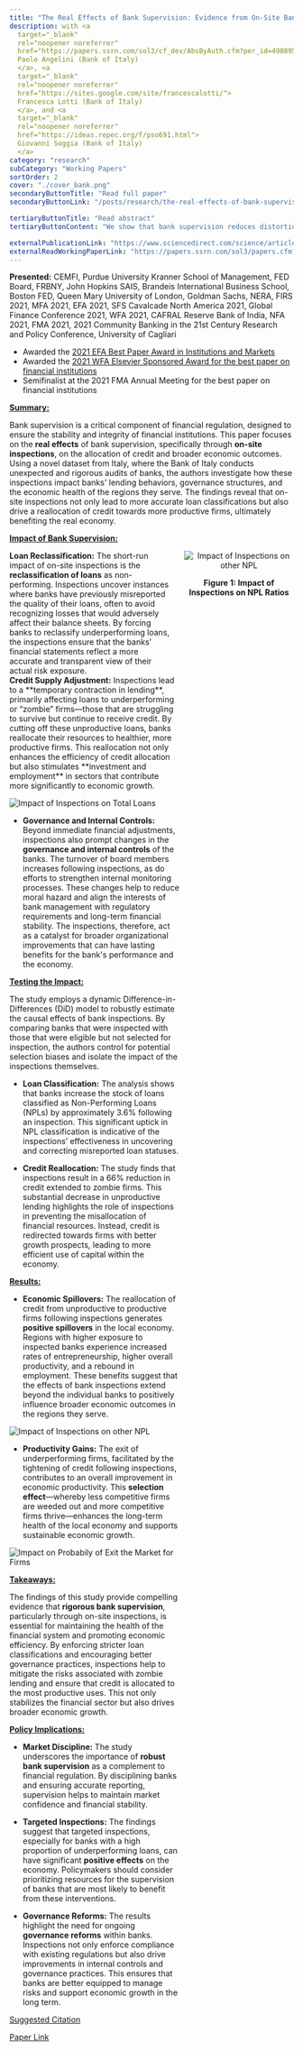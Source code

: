 ```yaml
---
title: "The Real Effects of Bank Supervision: Evidence from On-Site Bank Inspections"
description: with <a
  target="_blank"
  rel="noopener noreferrer"
  href="https://papers.ssrn.com/sol3/cf_dev/AbsByAuth.cfm?per_id=498895">
  Paolo Angelini (Bank of Italy)
  </a>, <a
  target="_blank"
  rel="noopener noreferrer"
  href="https://sites.google.com/site/francescalotti/">
  Francesca Lotti (Bank of Italy)
  </a>, and <a
  target="_blank"
  rel="noopener noreferrer"
  href="https://ideas.repec.org/f/pso691.html">
  Giovanni Soggia (Bank of Italy)
  </a>
category: "research"
subCategory: "Working Papers"
sortOrder: 2
cover: "./cover_bank.png"
secondaryButtonTitle: "Read full paper"
secondaryButtonLink: "/posts/research/the-real-effects-of-bank-supervision-evidence-from-on-site-bank-inspections/real_effect_banking_inspection_august2021.pdf"

tertiaryButtonTitle: "Read abstract"
tertiaryButtonContent: "We show that bank supervision reduces distortions in credit markets and generates positive spillovers for the real economy. Combining a novel administrative dataset of unexpected bank inspections with a quasi-random selection of inspected banks in Italy, we show that inspected banks are more likely to reclassify loans as non performing after an audit. This behavior suggests that banks are inclined to misreport loan losses and evergreen credit to underperforming ﬁrms unless audited. We ﬁnd that this reclassiﬁcation of loans leads to a temporary contraction in lending by audited banks. However, this eﬀect is completely driven by a credit cut to underperforming ﬁrms, as the composition of new lending shifts toward more productive ﬁrms. As a result, these productive ﬁrms increase employment and invest more in ﬁxed capital. We provide evidence of a mechanisms for our results: a change in bank governance. Finally, we ﬁnd positive spillovers from inspections: entrepreneurship increases, underperforming ﬁrms are more likely to exit the market, and there is an overall increase in productivity in the local economy as a result. Taken together, our results show that bank supervision is an important complement to regulation in improving credit allocation."

externalPublicationLink: "https://www.sciencedirect.com/science/article/abs/pii/S157400481600015X"
externalReadWorkingPaperLink: "https://papers.ssrn.com/sol3/papers.cfm?abstract_id=2706322"
---
```


<!-- The Real Effects of Bank Supervision: Evidence from On-Site Bank Inspections with [Paolo Angelini](https://www.bancaditalia.it/chi-siamo/organizzazione/ac/vigilanza-bancaria-finanziaria/angelini/index.html?com.dotmarketing.htmlpage.language=1), [Francesca Lotti](https://sites.google.com/site/francescalotti/francescalotti-homepage?authuser=0) and Giovanni Soggia -->

**Presented:** CEMFI, Purdue University Kranner School of Management, FED Board, FRBNY, John Hopkins SAIS, Brandeis International Business School, Boston FED, Queen Mary University of London, Goldman Sachs, NERA, FIRS 2021, MFA 2021, EFA 2021, SFS Cavalcade North America 2021, Global Finance Conference 2021, WFA 2021, CAFRAL Reserve Bank of India, NFA 2021, FMA 2021, 2021 Community Banking in the 21st Century Research and Policy Conference, University of Cagliari

- Awarded the [2021 EFA Best Paper Award in Institutions and Markets](https://easternfinance.org/best-paper-awards-of-2021/)
- Awarded the [2021 WFA Elsevier Sponsored Award for the best paper on financial institutions](https://westernfinance.org/wp-content/uploads/2021.links_.pdf)
- Semifinalist at the 2021 FMA Annual Meeting for the best paper on financial institutions

**<u>Summary:</u>**

Bank supervision is a critical component of financial regulation, designed to ensure the stability and integrity of financial institutions. This paper focuses on the **real effects** of bank supervision, specifically through **on-site inspections**, on the allocation of credit and broader economic outcomes. Using a novel dataset from Italy, where the Bank of Italy conducts unexpected and rigorous audits of banks, the authors investigate how these inspections impact banks' lending behaviors, governance structures, and the economic health of the regions they serve. The findings reveal that on-site inspections not only lead to more accurate loan classifications but also drive a reallocation of credit towards more productive firms, ultimately benefiting the real economy.

**<u>Impact of Bank Supervision:</u>**

<div style="display: flex; justify-content: space-between; align-items: flex-start;">

  <!-- left side: content -->
  <div style="width: 60%; padding-right: 20px;">
  <strong>Loan Reclassification:</strong> The short-run impact of on-site inspections is the <strong>reclassification of loans</strong> as non-performing. Inspections uncover instances where banks have previously misreported the quality of their loans, often to avoid recognizing losses that would adversely affect their balance sheets. By forcing banks to reclassify underperforming loans, the inspections ensure that the banks’ financial statements reflect a more accurate and transparent view of their actual risk exposure.
  </div>

  <!-- right side: image and text under it -->
  <div style="width: 40%; text-align: center;">
    <img src="./real_effect_inspection_otherNPL.png" alt="Impact of Inspections on other NPL" style="max-width: 100%; height: auto;" />
    <p><strong>Figure 1: Impact of Inspections on NPL Ratios</strong><br />
   </p>
  </div>

</div>

<div style="display: flex; justify-content: space-between; align-items: flex-start;">

  <!-- left side: content -->
  <div style="width: 60%; padding-right: 20px;">
<strong>Credit Supply Adjustment:</strong>  Inspections lead to a **temporary contraction in lending**, primarily affecting loans to underperforming or “zombie” firms—those that are struggling to survive but continue to receive credit. By cutting off these unproductive loans, banks reallocate their resources to healthier, more productive firms. This reallocation not only enhances the efficiency of credit allocation but also stimulates **investment and employment** in sectors that contribute more significantly to economic growth.
<div>

![Impact of Inspections on Total Loans](./real_effect_inspection_totloans.png)

- **Governance and Internal Controls:** Beyond immediate financial adjustments, inspections also prompt changes in the **governance and internal controls** of the banks. The turnover of board members increases following inspections, as do efforts to strengthen internal monitoring processes. These changes help to reduce moral hazard and align the interests of bank management with regulatory requirements and long-term financial stability. The inspections, therefore, act as a catalyst for broader organizational improvements that can have lasting benefits for the bank's performance and the economy.

**<u>Testing the Impact:</u>**

The study employs a dynamic Difference-in-Differences (DiD) model to robustly estimate the causal effects of bank inspections. By comparing banks that were inspected with those that were eligible but not selected for inspection, the authors control for potential selection biases and isolate the impact of the inspections themselves.

- **Loan Classification:** The analysis shows that banks increase the stock of loans classified as Non-Performing Loans (NPLs) by approximately 3.6% following an inspection. This significant uptick in NPL classification is indicative of the inspections’ effectiveness in uncovering and correcting misreported loan statuses.

- **Credit Reallocation:** The study finds that inspections result in a 66% reduction in credit extended to zombie firms. This substantial decrease in unproductive lending highlights the role of inspections in preventing the misallocation of financial resources. Instead, credit is redirected towards firms with better growth prospects, leading to more efficient use of capital within the economy.

**<u>Results:</u>**

- **Economic Spillovers:** The reallocation of credit from unproductive to productive firms following inspections generates **positive spillovers** in the local economy. Regions with higher exposure to inspected banks experience increased rates of entrepreneurship, higher overall productivity, and a rebound in employment. These benefits suggest that the effects of bank inspections extend beyond the individual banks to positively influence broader economic outcomes in the regions they serve.

![Impact of Inspections on other NPL](./real_effect_inspection_entrepreneurship.png)

- **Productivity Gains:** The exit of underperforming firms, facilitated by the tightening of credit following inspections, contributes to an overall improvement in economic productivity. This **selection effect**—whereby less competitive firms are weeded out and more competitive firms thrive—enhances the long-term health of the local economy and supports sustainable economic growth.

![Impact on Probabily of Exit the Market for Firms](./real_effect_inspection_exit.png)

**<u>Takeaways:</u>**

The findings of this study provide compelling evidence that **rigorous bank supervision**, particularly through on-site inspections, is essential for maintaining the health of the financial system and promoting economic efficiency. By enforcing stricter loan classifications and encouraging better governance practices, inspections help to mitigate the risks associated with zombie lending and ensure that credit is allocated to the most productive uses. This not only stabilizes the financial sector but also drives broader economic growth.

**<u>Policy Implications:</u>**

- **Market Discipline:** The study underscores the importance of **robust bank supervision** as a complement to financial regulation. By disciplining banks and ensuring accurate reporting, supervision helps to maintain market confidence and financial stability.

- **Targeted Inspections:** The findings suggest that targeted inspections, especially for banks with a high proportion of underperforming loans, can have significant **positive effects** on the economy. Policymakers should consider prioritizing resources for the supervision of banks that are most likely to benefit from these interventions.

- **Governance Reforms:** The results highlight the need for ongoing **governance reforms** within banks. Inspections not only enforce compliance with existing regulations but also drive improvements in internal controls and governance practices. This ensures that banks are better equipped to manage risks and support economic growth in the long term.

[Suggested Citation](/posts/research/the-real-effects-of-bank-supervision-evidence-from-on-site-bank-inspections/suggested_citation_bibtex.pdf)

[Paper Link](/posts/research/the-real-effects-of-bank-supervision-evidence-from-on-site-bank-inspections/real_effect_banking_inspection_august2021.pdf)

